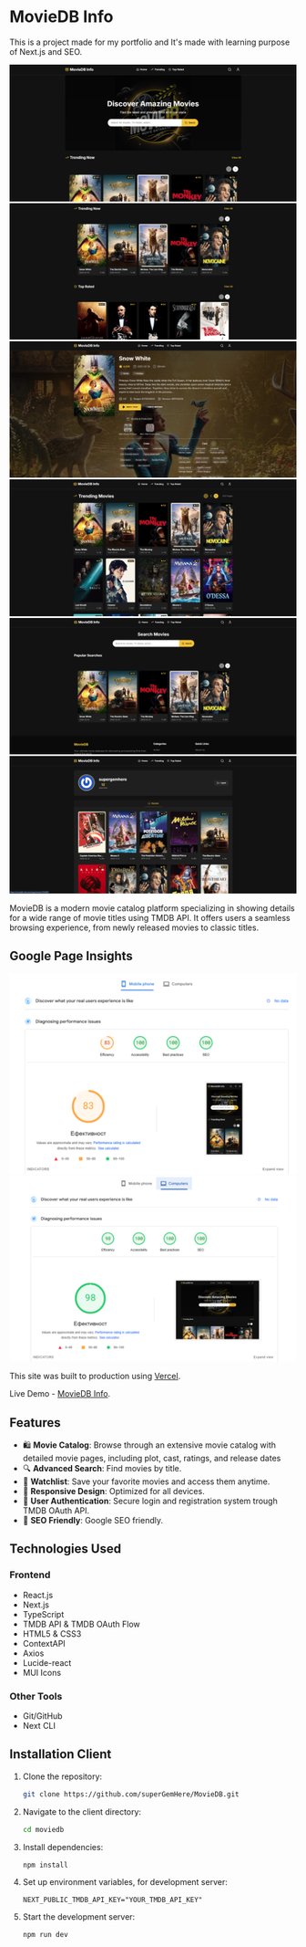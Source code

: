 # MovieDB Info
This is a project made for my portfolio and It's made with learning purpose of Next.js and SEO.

![Project Banner](MovieDB1.png)
![Project Banner](MovieDB2.png)
![Project Banner](MovieDB3.png)
![Project Banner](MovieDB4.png)
![Project Banner](MovieDB5.png)
![Project Banner](MovieDB6.png)

MovieDB is a modern movie catalog platform specializing in showing details for a wide range of movie titles using TMDB API. It offers users a seamless browsing experience, from newly released movies to classic titles.

## Google Page Insights

![Project Insight Mobile](Mobile.png)
![Project Insight Desktop](Desktop.png)

This site was built to production using [Vercel](https://vercel.com/).

Live Demo - [MovieDB Info](https://moviedb-info.vercel.app/).

## Features

- 🛍️ **Movie Catalog**: Browse through an extensive movie catalog with detailed movie pages, including plot, cast, ratings, and release dates
- 🔍 **Advanced Search**: Find movies by title.
- 🛒 **Watchlist**: Save your favorite movies and access them anytime.
- 📱 **Responsive Design**: Optimized for all devices.
- 🔐 **User Authentication**: Secure login and registration system trough TMDB OAuth API.
- 🔎 **SEO Friendly**: Google SEO friendly.

## Technologies Used

### Frontend
- React.js
- Next.js
- TypeScript
- TMDB API & TMDB OAuth Flow
- HTML5 & CSS3
- ContextAPI
- Axios
- Lucide-react
- MUI Icons


### Other Tools
- Git/GitHub
- Next CLI 

## Installation Client

1. Clone the repository:
   ```bash
   git clone https://github.com/superGemHere/MovieDB.git
   ```
2. Navigate to the client directory:
   ```bash
   cd moviedb
   ```
3. Install dependencies:
   ```bash
   npm install
   ```
4. Set up environment variables, for development server:
   ```
   NEXT_PUBLIC_TMDB_API_KEY="YOUR_TMDB_API_KEY"

   ```
5. Start the development server:
   ```bash
   npm run dev
   ```